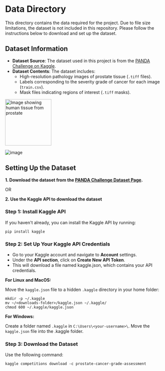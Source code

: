 # Data Directory

This directory contains the data required for the project. Due to file size limitations, the dataset is not included in this repository. Please follow the instructions below to download and set up the dataset.

## Dataset Information

- **Dataset Source**: The dataset used in this project is from the [PANDA Challenge on Kaggle](https://www.kaggle.com/competitions/prostate-cancer-grade-assessment).
- **Dataset Contents**: The dataset includes:
  - High-resolution pathology images of prostate tissue (`.tiff` files).
  - Labels corresponding to the severity grade of cancer for each image (`train.csv`).
  - Mask files indicating regions of interest (`.tiff` masks).

<img src="assets/99f04177-925f-4f82-a95d-57183bc67328" alt="Image showing human tissue from prostate" width="150"/>

![image](https://github.com/user-attachments/assets/99f04177-925f-4f82-a95d-57183bc67328)


## Setting Up the Dataset

**1. Download the dataset from the [PANDA Challenge Dataset Page](https://www.kaggle.com/competitions/prostate-cancer-grade-assessment/data).**
   
   OR
   
**2. Use the Kaggle API to download the dataset**

### Step 1: Install Kaggle API

If you haven't already, you can install the Kaggle API by running:
      
    pip install kaggle

### Step 2: Set Up Your Kaggle API Credentials

  - Go to your Kaggle account and navigate to **Account** settings.
  - Under the **API section**, click on **Create New API Token**.
  - This will download a file named kaggle.json, which contains your API credentials.

  **For Linux and MacOS:**
  
  Move the `kaggle.json` file to a hidden `.kaggle` directory in your home folder:

    mkdir -p ~/.kaggle
    mv ~/<downloads-folder>/kaggle.json ~/.kaggle/
    chmod 600 ~/.kaggle/kaggle.json
    
  **For Windows:**
  
  Create a folder named `.kaggle` in `C:\Users\<your-username>\`. Move the `kaggle.json` file into the .kaggle folder.

### Step 3: Download the Dataset

Use the following command:

    kaggle competitions download -c prostate-cancer-grade-assessment

